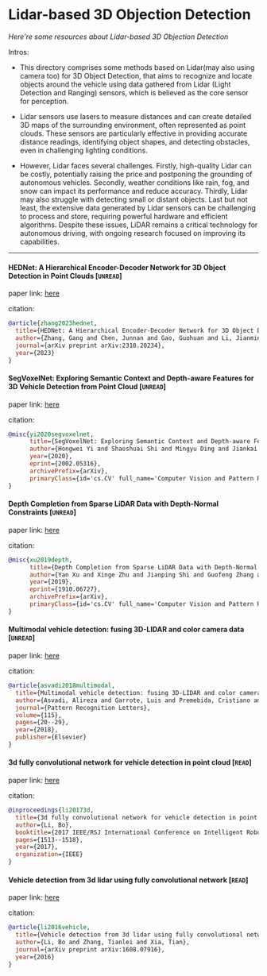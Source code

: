 # Lidar-based 3D Objection Detection
*Here're some resources about Lidar-based 3D Objection Detection*

Intros:
* This directory comprises some methods based on Lidar(may also using camera too) for 3D Object Detection, that aims to recognize and locate objects around the vehicle using data gathered from Lidar (Light Detection and Ranging) sensors, which is believed as the core sensor for perception.

* Lidar sensors use lasers to measure distances and can create detailed 3D maps of the surrounding environment, often represented as point clouds. These sensors are particularly effective in providing accurate distance readings, identifying object shapes, and detecting obstacles, even in challenging lighting conditions.

* However, Lidar faces several challenges. Firstly, high-quality Lidar can be costly, potentially raising the price and postponing the grounding of autonomous vehicles. Secondly, weather conditions like rain, fog, and snow can impact its performance and reduce accuracy. Thirdly, Lidar may also struggle with detecting small or distant objects. Last but not least, the extensive data generated by Lidar sensors can be challenging to process and store, requiring powerful hardware and efficient algorithms. Despite these issues, LiDAR remains a critical technology for autonomous driving, with ongoing research focused on improving its capabilities.

---


#### HEDNet: A Hierarchical Encoder-Decoder Network for 3D Object Detection in Point Clouds [`UNREAD`]

paper link: [here](https://arxiv.org/pdf/2310.20234)

citation: 
```bibtex
@article{zhang2023hednet,
  title={HEDNet: A Hierarchical Encoder-Decoder Network for 3D Object Detection in Point Clouds},
  author={Zhang, Gang and Chen, Junnan and Gao, Guohuan and Li, Jianmin and Hu, Xiaolin},
  journal={arXiv preprint arXiv:2310.20234},
  year={2023}
}
```
    

#### SegVoxelNet: Exploring Semantic Context and Depth-aware Features for 3D Vehicle Detection from Point Cloud [`UNREAD`]

paper link: [here](https://arxiv.org/pdf/2002.05316)

citation:

```bibtex
@misc{yi2020segvoxelnet,
      title={SegVoxelNet: Exploring Semantic Context and Depth-aware Features for 3D Vehicle Detection from Point Cloud}, 
      author={Hongwei Yi and Shaoshuai Shi and Mingyu Ding and Jiankai Sun and Kui Xu and Hui Zhou and Zhe Wang and Sheng Li and Guoping Wang},
      year={2020},
      eprint={2002.05316},
      archivePrefix={arXiv},
      primaryClass={id='cs.CV' full_name='Computer Vision and Pattern Recognition' is_active=True alt_name=None in_archive='cs' is_general=False description='Covers image processing, computer vision, pattern recognition, and scene understanding. Roughly includes material in ACM Subject Classes I.2.10, I.4, and I.5.'}
}
```


#### Depth Completion from Sparse LiDAR Data with Depth-Normal Constraints [`UNREAD`]

paper link: [here](https://arxiv.org/pdf/1910.06727)

citation:

```bibtex
@misc{xu2019depth,
      title={Depth Completion from Sparse LiDAR Data with Depth-Normal Constraints}, 
      author={Yan Xu and Xinge Zhu and Jianping Shi and Guofeng Zhang and Hujun Bao and Hongsheng Li},
      year={2019},
      eprint={1910.06727},
      archivePrefix={arXiv},
      primaryClass={id='cs.CV' full_name='Computer Vision and Pattern Recognition' is_active=True alt_name=None in_archive='cs' is_general=False description='Covers image processing, computer vision, pattern recognition, and scene understanding. Roughly includes material in ACM Subject Classes I.2.10, I.4, and I.5.'}
}
```


#### Multimodal vehicle detection: fusing 3D-LIDAR and color camera data [`UNREAD`]

paper link: [here](https://www.researchgate.net/profile/Alireza-Asvadi/publication/320089205_Multimodal_vehicle_detection_Fusing_3D-LIDAR_and_color_camera_data/links/5afd4fe4aca272b5d87091c2/Multimodal-vehicle-detection-Fusing-3D-LIDAR-and-color-camera-data.pdf)

citation: 
```bibtex
@article{asvadi2018multimodal,
  title={Multimodal vehicle detection: fusing 3D-LIDAR and color camera data},
  author={Asvadi, Alireza and Garrote, Luis and Premebida, Cristiano and Peixoto, Paulo and Nunes, Urbano J},
  journal={Pattern Recognition Letters},
  volume={115},
  pages={20--29},
  year={2018},
  publisher={Elsevier}
}
```


#### 3d fully convolutional network for vehicle detection in point cloud [`READ`]

paper link: [here](https://arxiv.org/pdf/1611.08069)

citation: 
```bibtex
@inproceedings{li20173d,
  title={3d fully convolutional network for vehicle detection in point cloud},
  author={Li, Bo},
  booktitle={2017 IEEE/RSJ International Conference on Intelligent Robots and Systems (IROS)},
  pages={1513--1518},
  year={2017},
  organization={IEEE}
}
```
    

#### Vehicle detection from 3d lidar using fully convolutional network [`READ`]

paper link: [here](https://arxiv.org/pdf/1608.07916)

citation: 
```bibtex
@article{li2016vehicle,
  title={Vehicle detection from 3d lidar using fully convolutional network},
  author={Li, Bo and Zhang, Tianlei and Xia, Tian},
  journal={arXiv preprint arXiv:1608.07916},
  year={2016}
}
```
